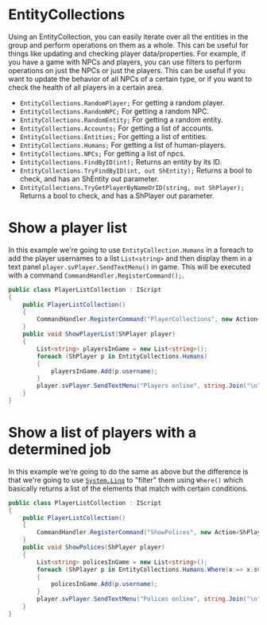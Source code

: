 # EntityCollections

Using an EntityCollection, you can easily iterate over all the entities in the group and perform operations on them as a whole. This can be useful for things like updating and checking player data/properties. For example, if you have a game with NPCs and players, you can use filters to perform operations on just the NPCs or just the players. This can be useful if you want to update the behavior of all NPCs of a certain type, or if you want to check the health of all players in a certain area.

- `EntityCollections.RandomPlayer;` For getting a random player.
- `EntityCollections.RandomNPC;` For getting a random NPC.
- `EntityCollections.RandomEntity;` For getting a random entity.
- `EntityCollections.Accounts;` For getting a list of accounts.
- `EntityCollections.Entities;` For getting a list of entities.
- `EntityCollections.Humans;` For getting a list of human-players.
- `EntityCollections.NPCs;` For getting a list of npcs.
- `EntityCollections.FindByID(int);` Returns an entity by its ID.
- `EntityCollections.TryFindByID(int, out ShEntity);` Returns a bool to check, and has an ShEntity out parameter.
- `EntityCollections.TryGetPlayerByNameOrID(string, out ShPlayer);` Returns a bool to check, and has a ShPlayer out parameter.

# Show a player list

In this example we're going to use `EntityCollection.Humans` in a foreach to add the player usernames to a list `List<string>` and then display them in a text panel `player.svPlayer.SendTextMenu()` in game. This will be executed with a command `CommandHandler.RegisterCommand();`.

[](src/EntityCollections.mp4 ':include :type=video controls width=100%')

```cs
public class PlayerListCollection : IScript
{
    public PlayerListCollection()
    {
        CommandHandler.RegisterCommand("PlayerCollections", new Action<ShPlayer>(ShowPlayerList));
    }
    public void ShowPlayerList(ShPlayer player)
    {
        List<string> playersInGame = new List<string>();
        foreach (ShPlayer p in EntityCollections.Humans)
        {
            playersInGame.Add(p.username);
        }
        player.svPlayer.SendTextMenu("Players online", string.Join("\n", playersInGame));
    }
}
```

# Show a list of players with a determined job

In this example we're going to do the same as above but the difference is that we're going to use [`System.Linq`](https://learn.microsoft.com/en-us/dotnet/api/system.linq.enumerable.where) to "filter" them using `Where()` which basically returns a list of the elements that match with certain conditions.

[](src/EntityCollectionsPolices.mp4 ':include :type=video controls width=100%')

```cs
public class PlayerListCollection : IScript
{
    public PlayerListCollection()
    {
        CommandHandler.RegisterCommand("ShowPolices", new Action<ShPlayer>(ShowPolices));
    }
    public void ShowPolices(ShPlayer player)
    {
        List<string> policesInGame = new List<string>();
        foreach (ShPlayer p in EntityCollections.Humans.Where(x => x.svPlayer.job.info.shared.jobName == "Police"))
        {
            policesInGame.Add(p.username);
        }
        player.svPlayer.SendTextMenu("Polices online", string.Join("\n", policesInGame));
    }
}
```